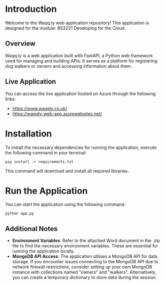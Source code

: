 # Introduction 
Welcome to the Waqq.ly web application repository! This application is designed for the module: BS3221 Developing for the Cloud.

## Overview
Waqq.ly is a web application built with FastAPI, a Python web framework used for managing and building APIs. It serves as a platform for registering dog walkers or owners and accessing information about them.

## Live Application
You can access the live application hosted on Azure through the following links:
- https://www.waqqly.co.uk/
- https://waqqly-web-app.azurewebsites.net/

# Installation
To install the necessary dependencies for running the application, execute the following command in your terminal:

`pip install -r requirements.txt`

This command will download and install all required libraries.

# Run the Application

You can start the application using the following command:

`python app.py`

## Additional Notes
- **Environment Variables**: Refer to the attached Word document in the .zip file to find the necessary environment variables. These are essential for running the application locally.
- **MongoDB API Access**: The application utilises a MongoDB API for data storage. If you encounter issues connecting to the MongoDB API due to network firewall restrictions, consider setting up your own MongoDB instance with collections named "owners" and "walkers". Alternatively, you can create a temporary dictionary to store data during the session.
